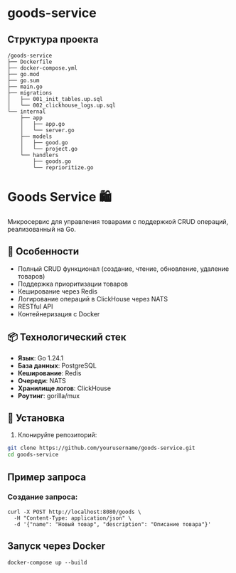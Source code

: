# goods-service

## Структура проекта
```
/goods-service
├── Dockerfile
├── docker-compose.yml
├── go.mod
├── go.sum
├── main.go
├── migrations
│   ├── 001_init_tables.up.sql
│   └── 002_clickhouse_logs.up.sql
└── internal
    ├── app
    │   ├── app.go
    │   └── server.go
    ├── models
    │   ├── good.go
    │   └── project.go
    └── handlers
        ├── goods.go
        └── reprioritize.go
```
# Goods Service 🛍️

Микросервис для управления товарами с поддержкой CRUD операций, реализованный на Go.

## 🚀 Особенности

- Полный CRUD функционал (создание, чтение, обновление, удаление товаров)
- Поддержка приоритизации товаров
- Кеширование через Redis
- Логирование операций в ClickHouse через NATS
- RESTful API
- Контейнеризация с Docker

## 📦 Технологический стек

- **Язык**: Go 1.24.1
- **База данных**: PostgreSQL
- **Кеширование**: Redis
- **Очереди**: NATS
- **Хранилище логов**: ClickHouse
- **Роутинг**: gorilla/mux

## 🔧 Установка

1. Клонируйте репозиторий:
```bash
git clone https://github.com/yourusername/goods-service.git
cd goods-service
```

## Пример запроса
### Создание запроса:
```
curl -X POST http://localhost:8080/goods \
  -H "Content-Type: application/json" \
  -d '{"name": "Новый товар", "description": "Описание товара"}'
```

## Запуск через Docker
```
docker-compose up --build
```
